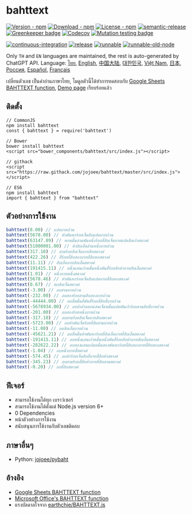 # bahttext

[![Version - npm](https://img.shields.io/npm/v/bahttext.svg)](https://www.npmjs.com/package/bahttext)
[![Download - npm](https://img.shields.io/npm/dt/bahttext.svg)](https://www.npmjs.com/package/bahttext)
[![License - npm](https://img.shields.io/npm/l/bahttext.svg)](http://opensource.org/licenses/MIT)
[![semantic-release](https://img.shields.io/badge/%20%20%F0%9F%93%A6%F0%9F%9A%80-semantic--release-e10079.svg?style=flat-square)](https://github.com/semantic-release/semantic-release) [![Greenkeeper badge](https://badges.greenkeeper.io/jojoee/bahttext.svg)](https://greenkeeper.io/)
[![Codecov](https://img.shields.io/codecov/c/github/jojoee/bahttext.svg)](https://codecov.io/github/jojoee/bahttext)
[![Mutation testing badge](https://img.shields.io/endpoint?style=flat&url=https%3A%2F%2Fbadge-api.stryker-mutator.io%2Fgithub.com%2Fjojoee%2Fbahttext%2Fmaster)](https://dashboard.stryker-mutator.io/reports/github.com/jojoee/bahttext/master)

[![continuous-integration](https://github.com/jojoee/bahttext/actions/workflows/continuous-integration.yml/badge.svg)](https://github.com/jojoee/bahttext/actions/workflows/continuous-integration.yml)
[![release](https://github.com/jojoee/bahttext/actions/workflows/release.yml/badge.svg)](https://github.com/jojoee/bahttext/actions/workflows/release.yml)
[![runnable](https://github.com/jojoee/bahttext/actions/workflows/runnable.yml/badge.svg)](https://github.com/jojoee/bahttext/actions/workflows/runnable.yml)
[![runnable-old-node](https://github.com/jojoee/bahttext/actions/workflows/runnable-old-node.yml/badge.svg)](https://github.com/jojoee/bahttext/actions/workflows/runnable-old-node.yml)

Only `TH` and `EN` languages are maintained, the rest is auto-generated by ChatGPT API. Language:
[ไทย](https://github.com/jojoee/bahttext/blob/master/README.md),
[English](https://github.com/jojoee/bahttext/blob/master/README-en.md),
[中国大陆](https://github.com/jojoee/bahttext/blob/master/doc/README-cn.md),
[대한민국](https://github.com/jojoee/bahttext/blob/master/doc/README-kr.md),
[Việt Nam](https://github.com/jojoee/bahttext/blob/master/doc/README-vn.md),
[日本](https://github.com/jojoee/bahttext/blob/master/doc/README-jp.md),
[Россия](https://github.com/jojoee/bahttext/blob/master/doc/README-ru.md),
[Español](https://github.com/jojoee/bahttext/blob/master/doc/README-la.md),
[Français](https://github.com/jojoee/bahttext/blob/master/doc/README-fr.md)

เปลี่ยนตัวเลข เป็นคำอ่านภาษาไทย,
โมดูลตัวนี้ได้ทำการทดสอบกับ [Google Sheets BAHTTEXT function](https://support.google.com/docs/answer/9982303?hl=en), [Demo page](https://jojoee.github.io/bahttext/)
เรียบร้อยแล้ว

## ติดตั้ง

```
// CommonJS
npm install bahttext
const { bahttext } = require('bahttext')

// Bower
bower install bahttext
<script src="bower_components/bahttext/src/index.js"></script>

// githack
<script src="https://raw.githack.com/jojoee/bahttext/master/src/index.js"></script>

// ES6
npm install bahttext
import { bahttext } from "bahttext"
```

## ตัวอย่างการใช้งาน

```javascript
bahttext(8.00) // แปดบาทถ้วน
bahttext(5678.00) // ห้าพันหกร้อยเจ็ดสิบแปดบาทถ้วน
bahttext(63147.89) // หกหมื่นสามพันหนึ่งร้อยสี่สิบเจ็ดบาทแปดสิบเก้าสตางค์
bahttext(51000001.00) // ห้าสิบเอ็ดล้านหนึ่งบาทถ้วน
bahttext(317.10) // สามร้อยสิบเจ็ดบาทสิบสตางค์
bahttext(422.26) // สี่ร้อยยี่สิบสองบาทยี่สิบหกสตางค์
bahttext(11.11) // สิบเอ็ดบาทสิบเอ็ดสตางค์
bahttext(191415.11) // หนึ่งแสนเก้าหมื่นหนึ่งพันสี่ร้อยสิบห้าบาทสิบเอ็ดสตางค์
bahttext(1.01) // หนึ่งบาทหนึ่งสตางค์
bahttext(5678.46) // ห้าพันหกร้อยเจ็ดสิบแปดบาทสี่สิบหกสตางค์
bahttext(0.67) // หกสิบเจ็ดสตางค์
bahttext(-3.00) // ลบสามบาทถ้วน
bahttext(-232.00) // ลบสองร้อยสามสิบสองบาทถ้วน
bahttext(-44444.00) // ลบสี่หมื่นสี่พันสี่ร้อยสี่สิบสี่บาทถ้วน
bahttext(-5678934.00) // ลบห้าล้านหกแสนเจ็ดหมื่นแปดพันเก้าร้อยสามสิบสี่บาทถ้วน
bahttext(-201.00) // ลบสองร้อยหนึ่งบาทถ้วน
bahttext(-317.10) // ลบสามร้อยสิบเจ็ดบาทสิบสตางค์
bahttext(-5723.00) // ลบห้าพันเจ็ดร้อยยี่สิบสามบาทถ้วน
bahttext(-11.00) // ลบสิบเอ็ดบาทถ้วน
bahttext(-45621.21) // ลบสี่หมื่นห้าพันหกร้อยยี่สิบเอ็ดบาทยี่สิบเอ็ดสตางค์
bahttext(-191415.11) // ลบหนึ่งแสนเก้าหมื่นหนึ่งพันสี่ร้อยสิบห้าบาทสิบเอ็ดสตางค์
bahttext(-282622.22) // ลบสองแสนแปดหมื่นสองพันหกร้อยยี่สิบสองบาทยี่สิบสองสตางค์
bahttext(-1.04) // ลบหนึ่งบาทสี่สตางค์
bahttext(-574.45) // ลบห้าร้อยเจ็ดสิบสี่บาทสี่สิบห้าสตางค์
bahttext(-345.23) // ลบสามร้อยสี่สิบห้าบาทยี่สิบสามสตางค์
bahttext(-0.20) // ลบยี่สิบสตางค์
```

## ฟีเจอร์

- สามารถใช้งานได้ทุก เบราว์เซอร์
- สามารถใช้งานได้ตั้งแต่ Node.js version 6+
- 0 Dependencies
- หน้าตัวอย่างการใช้งาน
- สนับสนุนการใช้งานกับตัวเลขติดลบ

## ภาษาอื่นๆ

- Python: [jojoee/pybaht](https://github.com/jojoee/pybaht)

## อ้างอิง

- [Google Sheets BAHTTEXT function](https://support.google.com/docs/answer/9982303?hl=en)
- [Microsoft Office's BAHTTEXT function](https://support.office.com/en-us/article/BAHTTEXT-function-5ba4d0b4-abd3-4325-8d22-7a92d59aab9c)
- แรงบัลดาลใจจาก [earthchie/BAHTTEXT.js](https://github.com/earthchie/BAHTTEXT.js)
